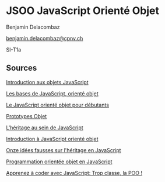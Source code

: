 # JSOO JavaScript Orienté Objet

Benjamin Delacombaz

benjamin.delacombaz@cpnv.ch

SI-T1a

## Sources

[Introduction aux objets JavaScript](https://developer.mozilla.org/fr/docs/Learn/JavaScript/Objects)

[Les bases de JavaScript, orienté objet](https://developer.mozilla.org/fr/docs/Learn/JavaScript/Objects/Basics)

[Le JavaScript orienté objet pour débutants](https://developer.mozilla.org/fr/docs/Learn/JavaScript/Objects/JS_orient%C3%A9-objet)

[Prototypes Objet](https://developer.mozilla.org/fr/docs/Learn/JavaScript/Objects/Prototypes_Objet)

[L'héritage au sein de JavaScript](https://developer.mozilla.org/fr/docs/Learn/JavaScript/Objects/Heritage)

[Introduction à JavaScript orienté objet](https://developer.mozilla.org/fr/docs/Web/JavaScript/Introduction_%C3%A0_JavaScript_orient%C3%A9_objet)

[Onze idées fausses sur l'héritage en JavaScript](http://sylvainpv.developpez.com/traductions/javascript/idees-fausses-heritage/)

[Programmation orientée objet en JavaScript](https://buzut.fr/programmation-orientee-objet-javascript/)

[Apprenez à coder avec JavaScript: Trop classe, la POO !](https://openclassrooms.com/courses/apprenez-a-coder-avec-javascript/trop-classe-la-poo)
